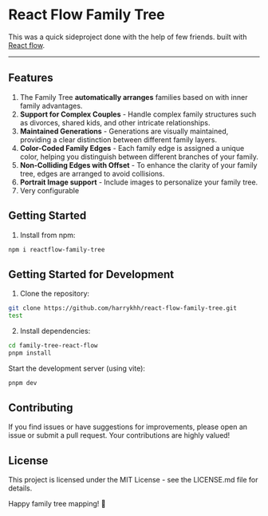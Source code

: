 # React Flow Family Tree

This was a quick sideproject done with the help of few friends.
built with [React flow](https://github.com/xyflow/xyflow).

---

## Features

1. The Family Tree **automatically arranges** families based on with inner family advantages.
2. **Support for Complex Couples** - Handle complex family structures such as divorces, shared kids, and other intricate relationships.
3. **Maintained Generations** - Generations are visually maintained, providing a clear distinction between different family layers.
4. **Color-Coded Family Edges** - Each family edge is assigned a unique color, helping you distinguish between different branches of your family.
5. **Non-Colliding Edges with Offset** - To enhance the clarity of your family tree, edges are arranged to avoid collisions.
6. **Portrait Image support** - Include images to personalize your family tree.
7. Very configurable

## Getting Started

1. Install from npm:

```bash
npm i reactflow-family-tree
```

## Getting Started for Development

1. Clone the repository:

```bash
git clone https://github.com/harrykhh/react-flow-family-tree.git
test
```

2. Install dependencies:

```bash
cd family-tree-react-flow
pnpm install
```

Start the development server (using vite):

```bash
pnpm dev
```

## Contributing

If you find issues or have suggestions for improvements, please open an issue or submit a pull request. Your contributions are highly valued!

## License

This project is licensed under the MIT License - see the LICENSE.md file for details.

Happy family tree mapping! 🌳
